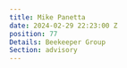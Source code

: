 ```yaml
---
title: Mike Panetta
date: 2024-02-29 22:23:00 Z
position: 77
Details: Beekeeper Group
Section: advisory
---
```


